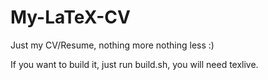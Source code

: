 # My-LaTeX-CV
Just my CV/Resume, nothing more nothing less :)

If you want to build it, just run build.sh, you will need texlive.
